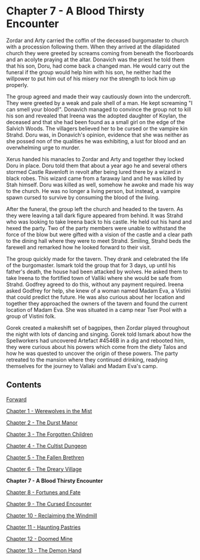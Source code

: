 # Chapter 7 - A Blood Thirsty Encounter

Zordar and Arty carried the coffin of the deceased burgomaster to church with a procession following them. When they arrived at the dilapidated church they were greeted by screams coming from beneath the floorboards and an acolyte praying at the altar. Donavich was the priest he told them that his son, Doru, had come back a changed man. He would carry out the funeral if the group would help him with his son, he neither had the willpower to put him out of his misery nor the strength to lock him up properly.

The group agreed and made their way cautiously down into the undercroft. They were greeted by a weak and pale shell of a man. He kept screaming "I can smell your blood!". Donavich managed to convince the group not to kill his son and revealed that Ireena was the adopted daughter of Koylan, the deceased and that she had been found as a small girl on the edge of the Salvich Woods. The villagers believed her to be cursed or the vampire kin Strahd. Doru was, in Donavich's opinion, evidence that she was neither as she possed non of the qualities he was exhibiting, a lust for blood and an overwhelming urge to murder.

Xerus handed his manacles to Zordar and Arty and together they locked Doru in place. Doru told them that about a year ago he and several others stormed Castle Ravenloft in revolt after being lured there by a wizard in black robes. This wizard came from a faraway land and he was killed by Stah himself. Doru was killed as well, somehow he awoke and made his way to the church. He was no longer a living person, but instead, a vampire spawn cursed to survive by consuming the blood of the living.

After the funeral, the group left the church and headed to the tavern. As they were leaving a tall dark figure appeared from behind. It was Strahd who was looking to take Ireena back to his castle. He held out his hand and hexed the party. Two of the party members were unable to withstand the force of the blow but were gifted with a vision of the castle and a clear path to the dining hall where they were to meet Strahd. Smiling, Strahd beds the farewell and remarked how he looked forward to their visit.

The group quickly made for the tavern. They drank and celebrated the life of the burgomaster. Ismark told the group that for 3 days, up until his father's death, the house had been attacked by wolves. He asked them to take Ireena to the fortified town of Valliki where she would be safe from Strahd. Godfrey agreed to do this, without any payment required.
Ireena asked Godfrey for help, she knew of a woman named Madam Eva, a Vistini that could predict the future. He was also curious about her location and together they approached the owners of the tavern and found the current location of Madam Eva. She was situated in a camp near Tser Pool with a group of Vistini folk.

Gorek created a makeshift set of bagpipes, then Zordar played throughout the night with lots of dancing and singing. Gorek told Ismark about how the Spellworkers had uncovered Artefact #4546B in a dig and rebooted him, they were curious about his powers which come from the diety Talos and how he was quested to uncover the origin of these powers.
The party retreated to the mansion where they continued drinking, readying themselves for the journey to Vallaki and Madam Eva's camp.

## Contents

[Forward](/)

[Chapter 1 - Werewolves in the Mist](chapter1)

[Chapter 2 - The Durst Manor](chapter2)

[Chapter 3 - The Forgotten Children](chapter3)

[Chapter 4 - The Cultist Dungeon](chapter4)

[Chapter 5 - The Fallen Brethren](chapter5)

[Chapter 6 - The Dreary Village](chapter6)

**Chapter 7 - A Blood Thirsty Encounter**

[Chapter 8 - Fortunes and Fate](chapter8)

[Chapter 9 - The Cursed Encounter](chapter9)

[Chapter 10 - Reclaiming the Windmill](chapter10)

[Chapter 11 - Haunting Pastries](chapter11)

[Chapter 12 - Doomed Mine](chapter12)

[Chapter 13 - The Demon Hand](chapter13)
